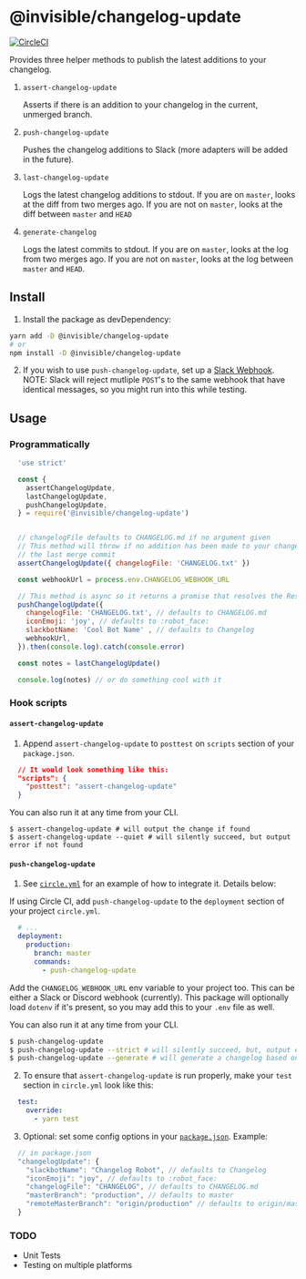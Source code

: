 # @invisible/changelog-update

[![CircleCI](https://circleci.com/gh/invisible-tech/changelog-update/tree/master.svg?style=svg)](https://circleci.com/gh/invisible-tech/changelog-update/tree/master)

Provides three helper methods to publish the latest additions to your changelog.

1. `assert-changelog-update`

    Asserts if there is an addition to your changelog in the current, unmerged branch.

2. `push-changelog-update`

    Pushes the changelog additions to Slack (more adapters will be added in the future).

3. `last-changelog-update`

    Logs the latest changelog additions to stdout. If you are on `master`, looks at the diff from two merges ago. If you are not on `master`, looks at the diff between `master` and `HEAD`

3. `generate-changelog`

    Logs the latest commits to stdout. If you are on `master`, looks at the log from two merges ago. If you are not on `master`, looks at the log between `master` and `HEAD`.

## Install

1. Install the package as devDependency:

```sh
yarn add -D @invisible/changelog-update
# or
npm install -D @invisible/changelog-update
```

2. If you wish to use `push-changelog-update`, set up a [Slack Webhook](https://my.slack.com/services/new/incoming-webhook/). NOTE: Slack will reject mutliple `POST`'s to the same webhook that have identical messages, so you might run into this while testing.

## Usage

### Programmatically

```javascript
  'use strict'

  const {
    assertChangelogUpdate,
    lastChangelogUpdate,
    pushChangelogUpdate,
  } = require('@invisible/changelog-update')


  // changelogFile defaults to CHANGELOG.md if no argument given
  // This method will throw if no addition has been made to your changelogFile since
  // the last merge commit
  assertChangelogUpdate({ changelogFile: 'CHANGELOG.txt' })

  const webhookUrl = process.env.CHANGELOG_WEBHOOK_URL

  // This method is async so it returns a promise that resolves the Response object from POST'ing to the Slack webhook
  pushChangelogUpdate({
    changelogFile: 'CHANGELOG.txt', // defaults to CHANGELOG.md
    iconEmoji: 'joy', // defaults to :robot_face:
    slackbotName: 'Cool Bot Name' , // defaults to Changelog
    webhookUrl,
  }).then(console.log).catch(console.error)

  const notes = lastChangelogUpdate()

  console.log(notes) // or do something cool with it
```

### Hook scripts

#### `assert-changelog-update`

1. Append `assert-changelog-update` to `posttest` on `scripts` section of your `package.json`.

  ```json
    // It would look something like this:
    "scripts": {
      "posttest": "assert-changelog-update"
    }
  ```

  You can also run it at any time from your CLI.

  ```
  $ assert-changelog-update # will output the change if found
  $ assert-changelog-update --quiet # will silently succeed, but output error if not found
  ```

#### `push-changelog-update`
1. See [`circle.yml`](circle.yml) for an example of how to integrate it. Details below:

  If using Circle CI, add `push-changelog-update` to the `deployment` section of your project `circle.yml`.

  ```yaml
    # ...
    deployment:
      production:
        branch: master
        commands:
          - push-changelog-update
  ```

  Add the `CHANGELOG_WEBHOOK_URL` env variable to your project too. This can be either a Slack or Discord webhook (currently).
  This package will optionally load `dotenv` if it's present, so you may add this to your `.env` file as well.

  You can also run it at any time from your CLI.

  ```bash
  $ push-changelog-update
  $ push-changelog-update --strict # will silently succeed, but, output error if no changelog found without stopping the execution.
  $ push-changelog-update --generate # will generate a changelog based on commit messages.
  ```

2. To ensure that `assert-changelog-update` is run properly, make your `test` section in `circle.yml` look like this:

  ```yaml
    test:
      override:
        - yarn test
  ```

3. Optional: set some config options in your [`package.json`](package.json). Example:

  ```javascript
    // in package.json
    "changelogUpdate": {
      "slackbotName": "Changelog Robot", // defaults to Changelog
      "iconEmoji": "joy", // defaults to :robot_face:
      "changelogFile": "CHANGELOG", // defaults to CHANGELOG.md
      "masterBranch": "production", // defaults to master
      "remoteMasterBranch": "origin/production" // defaults to origin/master
    }
  ```

### TODO
- Unit Tests
- Testing on multiple platforms

